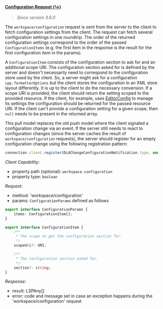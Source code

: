#### <a href="#workspace_configuration" name="workspace_configuration" class="anchor">Configuration Request (:arrow_right_hook:)</a>

> *Since version 3.6.0*

The `workspace/configuration` request is sent from the server to the client to fetch configuration settings from the client. The request can fetch several configuration settings in one roundtrip. The order of the returned configuration settings correspond to the order of the passed `ConfigurationItems` (e.g. the first item in the response is the result for the first configuration item in the params).

A `ConfigurationItem` consists of the configuration section to ask for and an additional scope URI. The configuration section asked for is defined by the server and doesn't necessarily need to correspond to the configuration store used by the client. So, a server might ask for a configuration `cpp.formatterOptions` but the client stores the configuration in an XML store layout differently. It is up to the client to do the necessary conversion. If a scope URI is provided, the client should return the setting scoped to the provided resource. If the client, for example, uses [EditorConfig](http://editorconfig.org/) to manage its settings the configuration should be returned for the passed resource URI. If the client can't provide a configuration setting for a given scope, then `null` needs to be present in the returned array.

This pull model replaces the old push model where the client signaled a configuration change via an event. If the server still needs to react to configuration changes (since the server caches the result of `workspace/configuration` requests), the server should register for an empty configuration change using the following registration pattern:

```typescript
connection.client.register(DidChangeConfigurationNotification.type, undefined);
```

_Client Capability_:
* property path (optional): `workspace.configuration`
* property type: `boolean`

_Request_:
* method: 'workspace/configuration'
* params: `ConfigurationParams` defined as follows

<div class="anchorHolder"><a href="#configurationParams" name="configurationParams" class="linkableAnchor"></a></div>

```typescript
export interface ConfigurationParams {
	items: ConfigurationItem[];
}
```

<div class="anchorHolder"><a href="#configurationItem" name="configurationItem" class="linkableAnchor"></a></div>

```typescript
export interface ConfigurationItem {
	/**
	 * The scope to get the configuration section for.
	 */
	scopeUri?: URI;

	/**
	 * The configuration section asked for.
	 */
	section?: string;
}
```

_Response_:
* result: LSPAny[]
* error: code and message set in case an exception happens during the 'workspace/configuration' request
